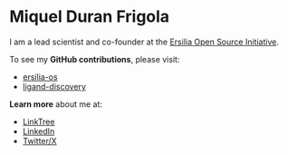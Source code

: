 # Miquel Duran Frigola

I am a lead scientist and co-founder at the [Ersilia Open Source Initiative](https://ersilia.io).

To see my **GitHub contributions**, please visit:
- [ersilia-os](https://github.com/ersilia-os)
- [ligand-discovery](https://github.com/ligand-discovery)

**Learn more** about me at:
- [LinkTree](https://linktr.ee/mduranfrigola)
- [LinkedIn](https://www.linkedin.com/in/miquel-duran-frigola-06b00347/)
- [Twitter/X](https://twitter.com/mduranfrigola)
